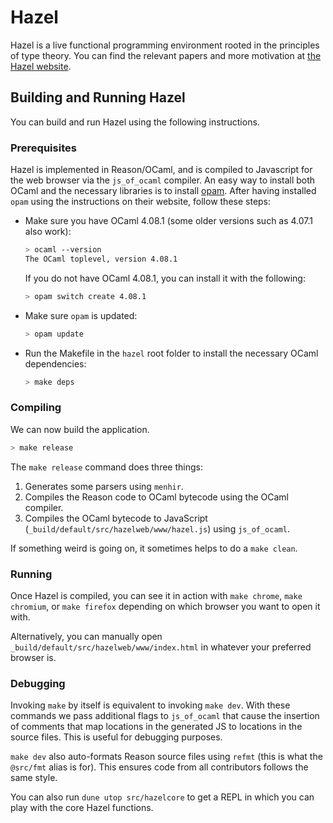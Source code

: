 # Hazel

Hazel is a live functional programming environment rooted in the
principles of type theory. You can find the relevant papers and more
motivation at [the Hazel website](http://hazel.org/).

## Building and Running Hazel

You can build and run Hazel using the following instructions.

### Prerequisites

Hazel is implemented in Reason/OCaml, and is compiled to Javascript for
the web browser via the `js_of_ocaml` compiler. An easy way to install
both OCaml and the necessary libraries is to install
[opam](https://opam.ocaml.org/). After having installed `opam` using
the instructions on their website, follow these steps:

- Make sure you have OCaml 4.08.1 (some older versions such as
  4.07.1 also work):

  ```sh
  > ocaml --version
  The OCaml toplevel, version 4.08.1
  ```

  If you do not have OCaml 4.08.1, you can install it with the
  following:

  ```sh
  > opam switch create 4.08.1
  ```

- Make sure `opam` is updated:

  ```sh
  > opam update
  ```

- Run the Makefile in the `hazel` root folder to install the
  necessary OCaml dependencies:

  ```sh
  > make deps
  ```

### Compiling

We can now build the application.

```sh
> make release
```

The `make release` command does three things:

1. Generates some parsers using `menhir`.
2. Compiles the Reason code to OCaml bytecode using the OCaml compiler.
3. Compiles the OCaml bytecode to JavaScript
   (`_build/default/src/hazelweb/www/hazel.js`) using `js_of_ocaml`.

If something weird is going on, it sometimes helps to do a `make
clean`.

### Running

Once Hazel is compiled, you can see it in action with `make chrome`,
`make chromium`, or `make firefox` depending on which browser you
want to open it with.

Alternatively, you can manually open
`_build/default/src/hazelweb/www/index.html` in whatever your
preferred browser is.

### Debugging

Invoking `make` by itself is equivalent to invoking `make dev`. With
these commands we pass additional flags to `js_of_ocaml` that cause
the insertion of comments that map locations in the generated JS to
locations in the source files. This is useful for debugging purposes.

`make dev` also auto-formats Reason source files using `refmt` (this
is what the `@src/fmt` alias is for). This ensures code from all
contributors follows the same style.

You can also run `dune utop src/hazelcore` to get a REPL in which you
can play with the core Hazel functions.
